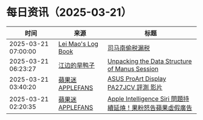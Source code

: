 ﻿# 每日资讯（2025-03-21）

|时间|来源|标题|
|---|---|---|
|2025-03-21 07:00:00|[Lei Mao's Log Book](https://leimao.github.io/atom.xml)|[司马南偷税漏税](https://leimao.github.io/essay/%E5%8F%B8%E9%A9%AC%E5%8D%97%E5%81%B7%E7%A8%8E%E6%BC%8F%E7%A8%8E/)|
|2025-03-21 06:23:27|[江边的旱鸭子](https://blog.joouis.com/atom.xml)|[Unpacking the Data Structure of Manus Session](https://joouis.com/2025/unpacking-the-data-structure-of-manus-session/)|
|2025-03-21 03:40:20|[蘋果迷 APPLEFANS](https://applefans.today/feed/)|[ASUS ProArt Display PA27JCV 評測 影片](https://applefans.today/2025-03-asus-proart-display-pa27jcv/)|
|2025-03-21 02:20:35|[蘋果迷 APPLEFANS](https://applefans.today/feed/)|[Apple Intelligence Siri 問題持續延燒！果粉怒告蘋果虛假廣告](https://applefans.today/2025-03-apple-intelligence-siri-leadership-lawsuit/)|

